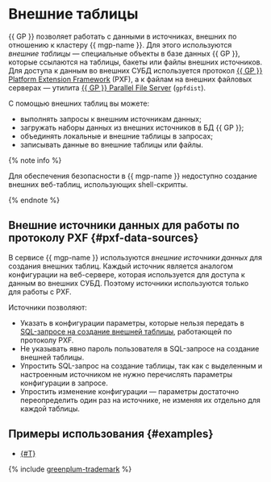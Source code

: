# Внешние таблицы

{{ GP }} позволяет работать с данными в источниках, внешних по отношению к кластеру {{ mgp-name }}. Для этого используются _внешние таблицы_ — специальные объекты в базе данных {{ GP }}, которые ссылаются на таблицы, бакеты или файлы внешних источников. Для доступа к данным во внешних СУБД используется протокол [{{ GP }} Platform Extension Framework](../operations/external-tables.md) (PXF), а к файлам на внешних файловых серверах — утилита [{{ GP }} Parallel File Server](../operations/gpfdist/connect.md) (`gpfdist`).

С помощью внешних таблиц вы можете:

* выполнять запросы к внешним источникам данных;
* загружать наборы данных из внешних источников в БД {{ GP }};
* объединять локальные и внешние таблицы в запросах;
* записывать данные во внешние таблицы или файлы.

{% note info %}

Для обеспечения безопасности в {{ mgp-name }} недоступно создание внешних веб-таблиц, использующих shell-скрипты.

{% endnote %}

## Внешние источники данных для работы по протоколу PXF {#pxf-data-sources}

В сервисе {{ mgp-name }} используются _внешние источники данных_ для создания внешних таблиц. Каждый источник является аналогом конфигурации на веб-сервере, которая используется для доступа к данным во внешних СУБД. Поэтому источники используются только для работы с PXF.

Источники позволяют:

* Указать в конфигурации параметры, которые нельзя передать в [SQL-запросе на создание внешней таблицы](../operations/pxf/create-table.md), работающей по протоколу PXF.
* Не указывать явно пароль пользователя в SQL-запросе на создание внешней таблицы.
* Упростить SQL-запрос на создание таблицы, так как с выделенным и настроенным источником не нужно перечислять параметры конфигурации в запросе.
* Упростить изменение конфигурации — параметры достаточно переопределить один раз на источнике, не изменяя их отдельно для каждой таблицы.


## Примеры использования {#examples}

* [{#T}](../tutorials/config-server-for-s3.md)

{% include [greenplum-trademark](../../_includes/mdb/mgp/trademark.md) %}
